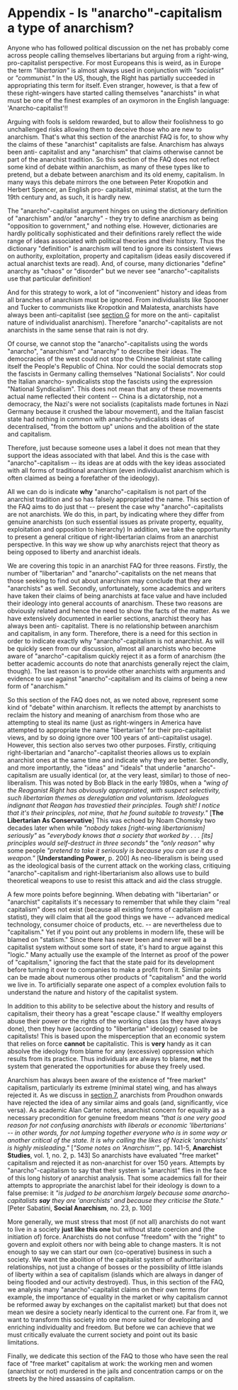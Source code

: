 # Appendix - Is "anarcho"-capitalism a type of anarchism?

Anyone who has followed political discussion on the net has probably come
across people calling themselves libertarians but arguing from a right-wing,
pro-capitalist perspective. For most Europeans this is weird, as in Europe the
term _"libertarian"_ is almost always used in conjunction with _"socialist"_
or _"communist."_ In the US, though, the Right has partially succeeded in
appropriating this term for itself. Even stranger, however, is that a few of
these right-wingers have started calling themselves "anarchists" in what must
be one of the finest examples of an oxymoron in the English language:
'Anarcho-capitalist'!!

Arguing with fools is seldom rewarded, but to allow their foolishness to go
unchallenged risks allowing them to deceive those who are new to anarchism.
That's what this section of the anarchist FAQ is for, to show why the claims
of these "anarchist" capitalists are false. Anarchism has always been anti-
capitalist and any "anarchism" that claims otherwise cannot be part of the
anarchist tradition. So this section of the FAQ does not reflect some kind of
debate within anarchism, as many of these types like to pretend, but a debate
between anarchism and its old enemy, capitalism. In many ways this debate
mirrors the one between Peter Kropotkin and Herbert Spencer, an English pro-
capitalist, minimal statist, at the turn the 19th century and, as such, it is
hardly new.

The "anarcho"-capitalist argument hinges on using the dictionary definition of
"anarchism" and/or "anarchy" \- they try to define anarchism as being
"opposition to government," and nothing else. However, dictionaries are hardly
politically sophisticated and their definitions rarely reflect the wide range
of ideas associated with political theories and their history. Thus the
dictionary "definition" is anarchism will tend to ignore its consistent views
on authority, exploitation, property and capitalism (ideas easily discovered
if actual anarchist texts are read). And, of course, many dictionaries
"define" anarchy as "chaos" or "disorder" but we never see
"anarcho"-capitalists use that particular definition!

And for this strategy to work, a lot of "inconvenient" history and ideas from
all branches of anarchism must be ignored. From individualists like Spooner
and Tucker to communists like Kropotkin and Malatesta, anarchists have always
been anti-capitalist (see [ section G](secGcon.html) for more on the anti-
capitalist nature of individualist anarchism). Therefore "anarcho"-capitalists
are not anarchists in the same sense that rain is not dry.

Of course, we cannot stop the "anarcho"-capitalists using the words "anarcho",
"anarchism" and "anarchy" to describe their ideas. The democracies of the west
could not stop the Chinese Stalinist state calling itself the People's
Republic of China. Nor could the social democrats stop the fascists in Germany
calling themselves "National Socialists". Nor could the Italian anarcho-
syndicalists stop the fascists using the expression "National Syndicalism".
This does not mean that any of these movements actual name reflected their
content -- China is a dictatorship, not a democracy, the Nazi's were not
socialists (capitalists made fortunes in Nazi Germany because it crushed the
labour movement), and the Italian fascist state had nothing in common with
anarcho-syndicalists ideas of decentralised, "from the bottom up" unions and
the abolition of the state and capitalism.

Therefore, just because someone uses a label it does not mean that they
support the ideas associated with that label. And this is the case with
"anarcho"-capitalism -- its ideas are at odds with the key ideas associated
with all forms of traditional anarchism (even individualist anarchism which is
often claimed as being a forefather of the ideology).

All we can do is indicate **why** "anarcho"-capitalism is not part of the
anarchist tradition and so has falsely appropriated the name. This section of
the FAQ aims to do just that -- present the case why "anarcho"-capitalists are
not anarchists. We do this, in part, by indicating where they differ from
genuine anarchists (on such essential issues as private property, equality,
exploitation and opposition to hierarchy) In addition, we take the opportunity
to present a general critique of right-libertarian claims from an anarchist
perspective. In this way we show up why anarchists reject that theory as being
opposed to liberty and anarchist ideals.

We are covering this topic in an anarchist FAQ for three reasons. Firstly, the
number of "libertarian" and "anarcho"-capitalists on the net means that those
seeking to find out about anarchism may conclude that they are "anarchists" as
well. Secondly, unfortunately, some academics and writers have taken their
claims of being anarchists at face value and have included their ideology into
general accounts of anarchism. These two reasons are obviously related and
hence the need to show the facts of the matter. As we have extensively
documented in earlier sections, anarchist theory has always been anti-
capitalist. There is no relationship between anarchism and capitalism, in any
form. Therefore, there is a need for this section in order to indicate exactly
why "anarcho"-capitalism is not anarchist. As will be quickly seen from our
discussion, almost all anarchists who become aware of "anarcho"-capitalism
quickly reject it as a form of anarchism (the better academic accounts do note
that anarchists generally reject the claim, though). The last reason is to
provide other anarchists with arguments and evidence to use against
"anarcho"-capitalism and its claims of being a new form of "anarchism."

So this section of the FAQ does not, as we noted above, represent some kind of
"debate" within anarchism. It reflects the attempt by anarchists to reclaim
the history and meaning of anarchism from those who are attempting to steal
its name (just as right-wingers in America have attempted to appropriate the
name "libertarian" for their pro-capitalist views, and by so doing ignore over
100 years of anti-capitalist usage). However, this section also serves two
other purposes. Firstly, critiquing right-libertarian and "anarcho"-capitalist
theories allows us to explain anarchist ones at the same time and indicate why
they are better. Secondly, and more importantly, the "ideas" and "ideals" that
underlie "anarcho"-capitalism are usually identical (or, at the very least,
similar) to those of neo-liberalism. This was noted by Bob Black in the early
1980s, when a _"wing of the Reaganist Right has obviously appropriated, with
suspect selectivity, such libertarian themes as deregulation and voluntarism.
Ideologues indignant that Reagan has travestied their principles. Tough shit!
I notice that it's their principles, not mine, that he found suitable to
travesty."_ [**The Libertarian As Conservative**] This was echoed by Noam
Chomsky two decades later when while _"nobody takes [right-wing
libertarianism] seriously"_ as _"everybody knows that a society that worked by
. . . [its] principles would self-destruct in three seconds"_ the _"only
reason"_ why some people _"pretend to take it seriously is because you can use
it as a weapon."_ [**Understanding Power**, p. 200] As neo-liberalism is being
used as the ideological basis of the current attack on the working class,
critiquing "anarcho"-capitalism and right-libertarianism also allows use to
build theoretical weapons to use to resist this attack and aid the class
struggle.

A few more points before beginning. When debating with "libertarian" or
"anarchist" capitalists it's necessary to remember that while they claim "real
capitalism" does not exist (because all existing forms of capitalism are
statist), they will claim that all the good things we have -- advanced medical
technology, consumer choice of products, etc. -- are nevertheless due to
"capitalism." Yet if you point out any problems in modern life, these will be
blamed on "statism." Since there has never been and never will be a capitalist
system without some sort of state, it's hard to argue against this "logic."
Many actually use the example of the Internet as proof of the power of
"capitalism," ignoring the fact that the state paid for its development before
turning it over to companies to make a profit from it. Similar points can be
made about numerous other products of "capitalism" and the world we live in.
To artificially separate one aspect of a complex evolution fails to understand
the nature and history of the capitalist system.

In addition to this ability to be selective about the history and results of
capitalism, their theory has a great "escape clause." If wealthy employers
abuse their power or the rights of the working class (as they have always
done), then they have (according to "libertarian" ideology) ceased to be
capitalists! This is based upon the misperception that an economic system that
relies on force **cannot** be capitalistic. This is **very** handy as it can
absolve the ideology from blame for any (excessive) oppression which results
from its practice. Thus individuals are always to blame, **not** the system
that generated the opportunities for abuse they freely used.

Anarchism has always been aware of the existence of "free market" capitalism,
particularly its extreme (minimal state) wing, and has always rejected it. As
we discuss in [section 7](append137.html), anarchists from Proudhon onwards
have rejected the idea of any similar aims and goals (and, significantly, vice
versa). As academic Alan Carter notes, anarchist concern for equality as a
necessary precondition for genuine freedom means _"that is one very good
reason for not confusing anarchists with liberals or economic 'libertarians'
-- in other words, for not lumping together everyone who is in some way or
another critical of the state. It is why calling the likes of Nozick
'anarchists' is highly misleading."_ [_"Some notes on 'Anarchism'"_, pp.
141-5, **Anarchist Studies**, vol. 1, no. 2, p. 143] So anarchists have
evaluated "free market" capitalism and rejected it as non-anarchist for over
150 years. Attempts by "anarcho"-capitalism to say that their system is
"anarchist" flies in the face of this long history of anarchist analysis. That
some academics fall for their attempts to appropriate the anarchist label for
their ideology is down to a false premise: it _"is judged to be anarchism
largely because some anarcho-capitalists **say** they are 'anarchists' and
because they criticise the State."_ [Peter Sabatini, **Social Anarchism**, no.
23, p. 100]

More generally, we must stress that most (if not all) anarchists do not want
to live in a society **just like this one** but without state coercion and
(the initiation of) force. Anarchists do not confuse "freedom" with the
"right" to govern and exploit others nor with being able to change masters. It
is not enough to say we can start our own (co-operative) business in such a
society. We want the abolition of the capitalist system of authoritarian
relationships, not just a change of bosses or the possibility of little
islands of liberty within a sea of capitalism (islands which are always in
danger of being flooded and our activity destroyed). Thus, in this section of
the FAQ, we analysis many "anarcho"-capitalist claims on their own terms (for
example, the importance of equality in the market or why capitalism cannot be
reformed away by exchanges on the capitalist market) but that does not mean we
desire a society nearly identical to the current one. Far from it, we want to
transform this society into one more suited for developing and enriching
individuality and freedom. But before we can achieve that we must critically
evaluate the current society and point out its basic limitations.

Finally, we dedicate this section of the FAQ to those who have seen the real
face of "free market" capitalism at work: the working men and women (anarchist
or not) murdered in the jails and concentration camps or on the streets by the
hired assassins of capitalism.


